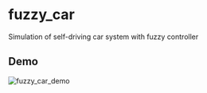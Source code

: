 # fuzzy_car
Simulation of self-driving car system with fuzzy controller

## Demo
![fuzzy_car_demo](https://imgur.com/ZXnqtK6.gif)
